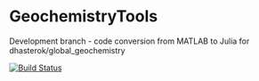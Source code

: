 # GeochemistryTools

Development branch - code conversion from MATLAB to Julia for dhasterok/global_geochemistry

[![Build Status](https://github.com/jarredclloyd/GeochemistryTools.jl/actions/workflows/CI.yml/badge.svg?branch=main)](https://github.com/jarredclloyd/GeochemistryTools.jl/actions/workflows/CI.yml?query=branch%3Amain)
